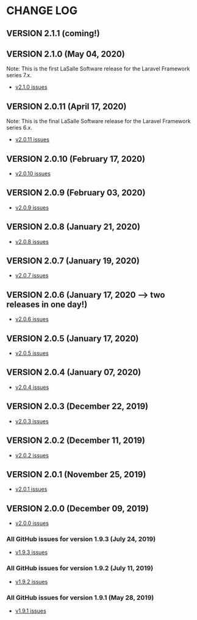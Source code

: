 # CHANGE LOG

## VERSION 2.1.1 (coming!)

## VERSION 2.1.0 (May 04, 2020)
Note: This is the first LaSalle Software release for the Laravel Framework series 7.x.
* [v2.1.0 issues](https://github.com/LaSalleSoftware/ls-library-pkg/milestone/15?closed=1)

## VERSION 2.0.11 (April 17, 2020)
Note: This is the final LaSalle Software release for the Laravel Framework series 6.x.
* [v2.0.11 issues](https://github.com/LaSalleSoftware/ls-library-pkg/milestone/15?closed=1)

## VERSION 2.0.10 (February 17, 2020)
* [v2.0.10 issues](https://github.com/LaSalleSoftware/ls-library-pkg/milestone/14?closed=1)

## VERSION 2.0.9 (February 03, 2020)
* [v2.0.9 issues](https://github.com/LaSalleSoftware/ls-library-pkg/milestone/13?closed=1)

## VERSION 2.0.8 (January 21, 2020)
* [v2.0.8 issues](https://github.com/LaSalleSoftware/ls-library-pkg/milestone/12?closed=1)

## VERSION 2.0.7 (January 19, 2020)
* [v2.0.7 issues](https://github.com/LaSalleSoftware/ls-library-pkg/milestone/11?closed=1)

## VERSION 2.0.6 (January 17, 2020 --> two releases in one day!)
* [v2.0.6 issues](https://github.com/LaSalleSoftware/ls-library-pkg/milestone/10?closed=1)

## VERSION 2.0.5 (January 17, 2020)
* [v2.0.5 issues](https://github.com/LaSalleSoftware/ls-library-pkg/milestone/9?closed=1)

## VERSION 2.0.4 (January 07, 2020)
* [v2.0.4 issues](https://github.com/LaSalleSoftware/ls-library-pkg/milestone/8?closed=1)

## VERSION 2.0.3 (December 22, 2019)
* [v2.0.3 issues](https://github.com/LaSalleSoftware/ls-library-pkg/milestone/7?closed=1)

## VERSION 2.0.2 (December 11, 2019)
* [v2.0.2 issues](https://github.com/LaSalleSoftware/ls-library-pkg/milestone/6?closed=1)

## VERSION 2.0.1 (November 25, 2019)
* [v2.0.1 issues](https://github.com/LaSalleSoftware/ls-library-pkg/milestone/5?closed=1)

## VERSION 2.0.0 (December 09, 2019)
* [v2.0.0 issues](https://github.com/LaSalleSoftware/ls-library-pkg/milestone/4?closed=1)

### All GitHub issues for version 1.9.3 (July 24, 2019)
* [v1.9.3 issues](https://github.com/LaSalleSoftware/ls-library-pkg/milestone/3?closed=1)

### All GitHub issues for version 1.9.2 (July 11, 2019)
* [v1.9.2 issues](https://github.com/LaSalleSoftware/ls-library-pkg/milestone/2?closed=1)


### All GitHub issues for version 1.9.1 (May 28, 2019)
* [v1.9.1 issues](https://github.com/LaSalleSoftware/ls-library-pkg/milestone/1?closed=1)
